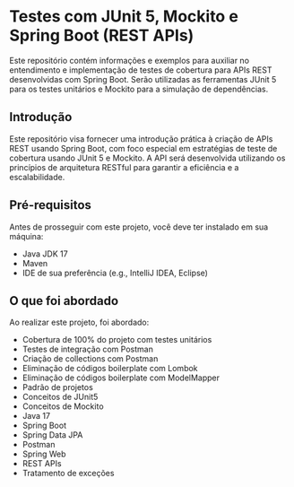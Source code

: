 # Testes com JUnit 5, Mockito e Spring Boot (REST APIs)

Este repositório contém informações e exemplos para auxiliar no entendimento e implementação de testes de cobertura para APIs REST desenvolvidas com Spring Boot. Serão utilizadas as ferramentas JUnit 5 para os testes unitários e Mockito para a simulação de dependências.

## Introdução

Este repositório visa fornecer uma introdução prática à criação de APIs REST usando Spring Boot, com foco especial em estratégias de teste de cobertura usando JUnit 5 e Mockito. A API será desenvolvida utilizando os princípios de arquitetura RESTful para garantir a eficiência e a escalabilidade.

## Pré-requisitos

Antes de prosseguir com este projeto, você deve ter instalado em sua máquina:

- Java JDK 17
- Maven
- IDE de sua preferência (e.g., IntelliJ IDEA, Eclipse)

## O que foi abordado

Ao realizar este projeto, foi abordado:

- Cobertura de 100% do projeto com testes unitários
- Testes de integração com Postman
- Criação de collections com Postman
- Eliminação de códigos boilerplate com Lombok
- Eliminação de códigos boilerplate com ModelMapper
- Padrão de projetos
- Conceitos de JUnit5
- Conceitos de Mockito
- Java 17
- Spring Boot
- Spring Data JPA
- Postman
- Spring Web
- REST APIs
- Tratamento de exceções



